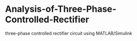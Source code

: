 # Analysis-of-Three-Phase-Controlled-Rectifier
three-phase controlled rectifier circuit using MATLAB/Simulink
